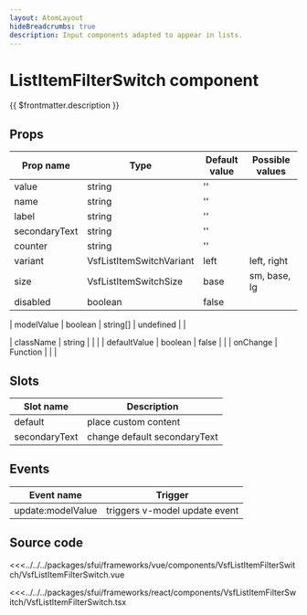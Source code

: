 ```yaml
---
layout: AtomLayout
hideBreadcrumbs: true
description: Input components adapted to appear in lists.
---
```


# ListItemFilterSwitch component

{{ $frontmatter.description }}

<Generate />

## Props

| Prop name    | Type                     | Default value | Possible values                        |
| ------------ | ------------------------ | ------------- | -------------------------------------- |
| value        | string                   | ''            |                                        |
| name         | string                   | ''            |                                        |
| label        | string                   | ''            |                                        |
| secondaryText| string                   | ''            |                                        |
| counter      | string                   | ''            |                                        |
| variant      | VsfListItemSwitchVariant | left          |   left, right                          |
| size         | VsfListItemSwitchSize    | base          |   sm,  base, lg                        |
| disabled     | boolean                  | false         |                                        |
<!-- vue -->
| modelValue   | boolean | string[]       | undefined     |                                        |
<!-- end vue -->
<!-- react -->
| className    | string                   |               |                                        |
| defaultValue | boolean                  | false         |                                        |
| onChange     | Function                 |               |                                        |

<!-- end react -->

<!-- vue -->
## Slots

| Slot name       |            Description            |
| --------------  | -------------------------------   |
| default         |    place custom content           |
| secondaryText   |    change default secondaryText   |

## Events

| Event name        |            Trigger             |
| ----------------- | :----------------------------: |
| update:modelValue | triggers v-model update event  |

<!-- end vue -->

## Source code

<!-- vue -->
<<<../../../packages/sfui/frameworks/vue/components/VsfListItemFilterSwitch/VsfListItemFilterSwitch.vue
<!-- end vue -->
<!-- react -->
<<<../../../packages/sfui/frameworks/react/components/VsfListItemFilterSwitch/VsfListItemFilterSwitch.tsx
<!-- end react -->
